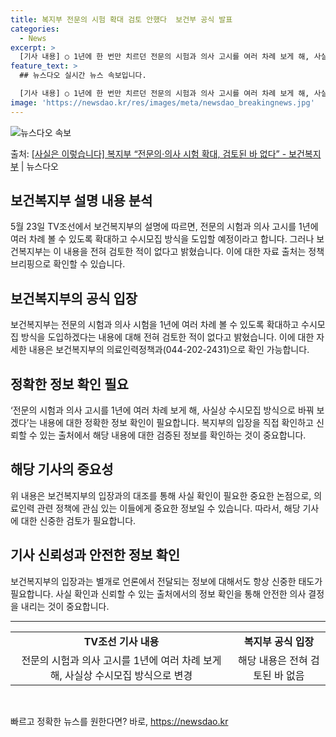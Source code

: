 ```yaml
---
title: 복지부 전문의 시험 확대 검토 안했다  보건부 공식 발표
categories:
  - News
excerpt: >
  [기사 내용] ○ 1년에 한 번만 치르던 전문의 시험과 의사 고시를 여러 차례 보게 해, 사실상 수시모집 방…
feature_text: >
  ## 뉴스다오 실시간 뉴스 속보입니다.

  [기사 내용] ○ 1년에 한 번만 치르던 전문의 시험과 의사 고시를 여러 차례 보게 해, 사실상 수시모집 방…
image: 'https://newsdao.kr/res/images/meta/newsdao_breakingnews.jpg'
---
```


![뉴스다오 속보](https://newsdao.kr/res/images/meta/newsdao_breakingnews.jpg)

<p>출처: <a href="https://newsdao.kr/3907" rel="dofollow">[사실은 이렇습니다] 복지부 “전문의·의사 시험 확대, 검토된 바 없다” - 보건복지부</a> | 뉴스다오</p>

<h2 data-ke-size="size26">보건복지부 설명 내용 분석</h2>
<p data-ke-size="size16">5월 23일 TV조선에서 보건복지부의 설명에 따르면, 전문의 시험과 의사 고시를 1년에 여러 차례 볼 수 있도록 확대하고 수시모집 방식을 도입할 예정이라고 합니다. 그러나 보건복지부는 이 내용을 전혀 검토한 적이 없다고 밝혔습니다. 이에 대한 자료 출처는 정책브리핑으로 확인할 수 있습니다.</p>

<h2 data-ke-size="size26">보건복지부의 공식 입장</h2>
<p data-ke-size="size16">보건복지부는 전문의 시험과 의사 시험을 1년에 여러 차례 볼 수 있도록 확대하고 수시모집 방식을 도입하겠다는 내용에 대해 전혀 검토한 적이 없다고 밝혔습니다. 이에 대한 자세한 내용은 보건복지부의 의료인력정책과(044-202-2431)으로 확인 가능합니다.</p>

<h2 data-ke-size="size26">정확한 정보 확인 필요</h2>
<p data-ke-size="size16">‘전문의 시험과 의사 고시를 1년에 여러 차례 보게 해, 사실상 수시모집 방식으로 바꿔 보겠다’는 내용에 대한 정확한 정보 확인이 필요합니다. 복지부의 입장을 직접 확인하고 신뢰할 수 있는 출처에서 해당 내용에 대한 검증된 정보를 확인하는 것이 중요합니다.</p>

<h2 data-ke-size="size26">해당 기사의 중요성</h2>
<p data-ke-size="size16">위 내용은 보건복지부의 입장과의 대조를 통해 사실 확인이 필요한 중요한 논점으로, 의료인력 관련 정책에 관심 있는 이들에게 중요한 정보일 수 있습니다. 따라서, 해당 기사에 대한 신중한 검토가 필요합니다.</p>

<h2 data-ke-size="size26">기사 신뢰성과 안전한 정보 확인</h2>
<p data-ke-size="size16">보건복지부의 입장과는 별개로 언론에서 전달되는 정보에 대해서도 항상 신중한 태도가 필요합니다. 사실 확인과 신뢰할 수 있는 출처에서의 정보 확인을 통해 안전한 의사 결정을 내리는 것이 중요합니다.</p>

<hr>
<table>
	<tbody>
		<tr>
			<td style="text-align: center; height: 17px;"><b>TV조선 기사 내용</b></td>
			<td style="text-align: center; height: 17px;"><b>복지부 공식 입장</b></td>
		</tr>
		<tr>
			<td style="text-align: center; height: 17px;">전문의 시험과 의사 고시를 1년에 여러 차례 보게 해, 사실상 수시모집 방식으로 변경</td>
			<td style="text-align: center; height: 17px;">해당 내용은 전혀 검토된 바 없음</td>
		</tr>
	</tbody>
</table>
<p data-ke-size="size16">&nbsp;</p> 

빠르고 정확한 뉴스를 원한다면? 바로, <a href="https://newsdao.kr" rel="dofollow">https://newsdao.kr</a>


